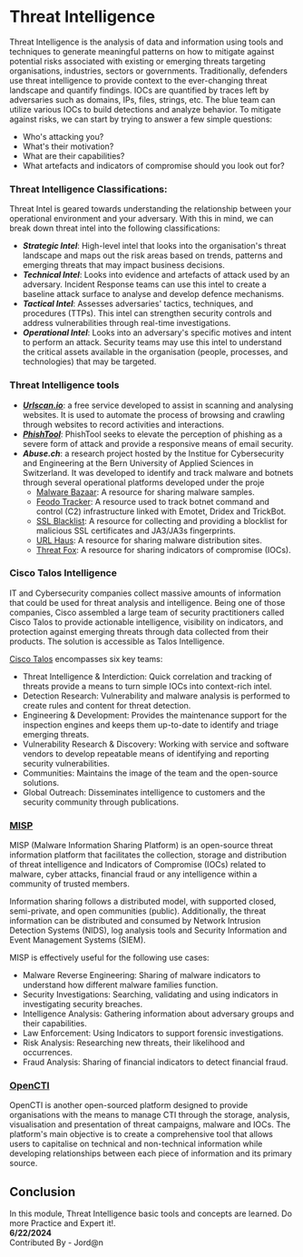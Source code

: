 #  Threat Intelligence

Threat Intelligence is the analysis of data and information using tools and techniques to generate meaningful patterns on how to mitigate against potential risks associated with existing or emerging threats targeting organisations, industries, sectors or governments.
Traditionally, defenders use threat intelligence to provide context to the ever-changing threat landscape and quantify findings.
IOCs are quantified by traces left by adversaries such as domains, IPs, files, strings, etc. The blue team can utilize various IOCs to build detections and analyze behavior.
To mitigate against risks, we can start by trying to answer a few simple questions:
- Who's attacking you?
- What's their motivation?
- What are their capabilities?
- What artefacts and indicators of compromise should you look out for?

###  Threat Intelligence Classifications:

Threat Intel is geared towards understanding the relationship between your operational environment and your adversary.
With this in mind, we can break down threat intel into the following classifications: 
- ***Strategic Intel***: High-level intel that looks into the organisation's threat landscape and maps out the risk areas based on trends, patterns and emerging threats that may impact business decisions.
- ***Technical Intel***: Looks into evidence and artefacts of attack used by an adversary. Incident Response teams can use this intel to create a baseline attack surface to analyse and develop defence mechanisms.
- ***Tactical Intel***: Assesses adversaries' tactics, techniques, and procedures (TTPs). This intel can strengthen security controls and address vulnerabilities through real-time investigations.
- ***Operational Intel***: Looks into an adversary's specific motives and intent to perform an attack. Security teams may use this intel to understand the critical assets available in the organisation (people, processes, and technologies) that may be targeted.

###  Threat Intelligence tools

- [***Urlscan.io***](https://urlscan.io/): a free service developed to assist in scanning and analysing websites. It is used to automate the process of browsing and crawling through websites to record activities and interactions.
- [***PhishTool***](https://www.phishtool.com/): PhishTool seeks to elevate the perception of phishing as a severe form of attack and provide a responsive means of email security. 
- ***Abuse.ch***: a research project hosted by the Institue for Cybersecurity and Engineering at the Bern University of Applied Sciences in Switzerland. It was developed to identify and track malware and botnets through several operational platforms developed under the proje
    - [Malware Bazaar](https://bazaar.abuse.ch/):  A resource for sharing malware samples.
    - [Feodo Tracker](https://feodotracker.abuse.ch/):  A resource used to track botnet command and control (C2) infrastructure linked with Emotet, Dridex and TrickBot.
    - [SSL Blacklist](https://sslbl.abuse.ch/):  A resource for collecting and providing a blocklist for malicious SSL certificates and JA3/JA3s fingerprints.
    - [URL Haus](https://urlhaus.abuse.ch/):  A resource for sharing malware distribution sites.
    - [Threat Fox](https://threatfox.abuse.ch/):  A resource for sharing indicators of compromise (IOCs).

###  Cisco Talos Intelligence
IT and Cybersecurity companies collect massive amounts of information that could be used for threat analysis and intelligence. Being one of those companies, Cisco assembled a large team of security practitioners called Cisco Talos to provide actionable intelligence, visibility on indicators, and protection against emerging threats through data collected from their products. The solution is accessible as Talos Intelligence.

[Cisco Talos](https://talosintelligence.com/) encompasses six key teams:
- Threat Intelligence & Interdiction: Quick correlation and tracking of threats provide a means to turn simple IOCs into context-rich intel.
- Detection Research: Vulnerability and malware analysis is performed to create rules and content for threat detection.
- Engineering & Development: Provides the maintenance support for the inspection engines and keeps them up-to-date to identify and triage emerging threats.
- Vulnerability Research & Discovery: Working with service and software vendors to develop repeatable means of identifying and reporting security vulnerabilities.
- Communities: Maintains the image of the team and the open-source solutions.
- Global Outreach: Disseminates intelligence to customers and the security community through publications.

###  [MISP](https://www.misp-project.org/)

MISP (Malware Information Sharing Platform) is an open-source threat information platform that facilitates the collection, storage and distribution of threat intelligence and Indicators of Compromise (IOCs) related to malware, cyber attacks, financial fraud or any intelligence within a community of trusted members. 

Information sharing follows a distributed model, with supported closed, semi-private, and open communities (public). Additionally, the threat information can be distributed and consumed by Network Intrusion Detection Systems (NIDS), log analysis tools and Security Information and Event Management Systems (SIEM).

MISP is effectively useful for the following use cases:
- Malware Reverse Engineering: Sharing of malware indicators to understand how different malware families function.
- Security Investigations: Searching, validating and using indicators in investigating security breaches.
- Intelligence Analysis: Gathering information about adversary groups and their capabilities.
- Law Enforcement: Using Indicators to support forensic investigations.
- Risk Analysis: Researching new threats, their likelihood and occurrences.
- Fraud Analysis: Sharing of financial indicators to detect financial fraud.

###  [OpenCTI](https://github.com/OpenCTI-Platform/opencti)
OpenCTI is another open-sourced platform designed to provide organisations with the means to manage CTI through the storage, analysis, visualisation and presentation of threat campaigns, malware and IOCs. The platform's main objective is to create a comprehensive tool that allows users to capitalise on technical and non-technical information while developing relationships between each piece of information and its primary source.

## Conclusion 

In this module, Threat Intelligence basic tools and concepts are learned. Do more Practice and Expert it!. <br>
**6/22/2024** <br>
Contributed By - Jord@n
